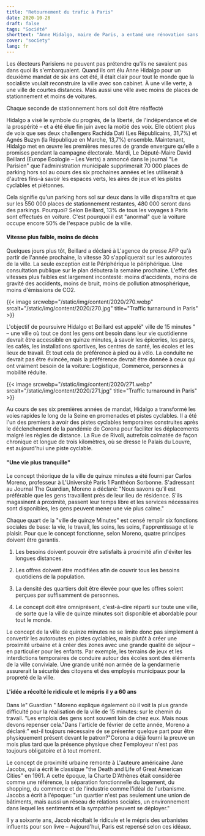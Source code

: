 ```yaml
---
title: "Retournement du trafic à Paris"
date: 2020-10-28
draft: false
tags: "Société"
shorttext: "Anne Hidalgo, maire de Paris, a entamé une rénovation sans précédent de sa ville."
cover: "society"
lang: fr
---
```


Les électeurs Parisiens ne peuvent pas prétendre qu'ils ne savaient pas dans quoi ils s'embarquaient. Quand ils ont élu Anne Hidalgo pour un deuxième mandat de six ans cet été, il était clair pour tout le monde que la socialiste voulait reconstruire la ville avec son cabinet. À une ville verte, à une ville de courtes distances. Mais aussi une ville avec moins de places de stationnement et moins de voitures.

Chaque seconde de stationnement hors sol doit être réaffecté

Hidalgo a visé le symbole du progrès, de la liberté, de l'indépendance et de la prospérité – et a été élue fin juin avec la moitié des voix. Elle obtient plus de voix que ses deux challengers Rachida Dati (Les Républicains, 31,7%) et Agnés Buzyn (la République en Marche, 13,7%) ensemble. Maintenant, Hidalgo met en œuvre les premières mesures de grande envergure qu'elle a promises pendant la campagne électorale. Mardi, Le Député-Maire David Beillard (Europe Ecologie – Les Verts) a annoncé dans le journal "Le Parisien" que l'administration municipale supprimerait 70 000 places de parking hors sol au cours des six prochaines années et les utiliserait à d'autres fins-à savoir les espaces verts, les aires de jeux et les pistes cyclables et piétonnes.

Cela signifie qu'un parking hors sol sur deux dans la ville disparaîtra et que sur les 550 000 places de stationnement restantes, 480 000 seront dans des parkings. Pourquoi? Selon Beillard, 13% de tous les voyages à Paris sont effectués en voiture. C'est pourquoi il est "anormal" que la voiture occupe encore 50% de l'espace public de la ville.

#### Vitesse plus faible, moins de décès

Quelques jours plus tôt, Beillard a déclaré à L'agence de presse AFP qu'à partir de l'année prochaine, la vitesse 30 s'appliquerait sur les autoroutes de la ville. La seule exception est le Périphérique le périphérique. Une consultation publique sur le plan débutera la semaine prochaine. L'effet des vitesses plus faibles est largement incontesté: moins d'accidents, moins de gravité des accidents, moins de bruit, moins de pollution atmosphérique, moins d'émissions de CO2.

{{< image srcwebp="/static/img/content/2020/270.webp" srcalt="/static/img/content/2020/270.jpg" title="Traffic turnaround in Paris" >}}

L'objectif de poursuivre Hidalgo et Beillard est appelé" ville de 15 minutes " – une ville où tout ce dont les gens ont besoin dans leur vie quotidienne devrait être accessible en quinze minutes, à savoir les épiceries, les parcs, les cafés, les installations sportives, les centres de santé, les écoles et les lieux de travail. Et tout cela de préférence à pied ou à vélo. La conduite ne devrait pas être évincée, mais la préférence devrait être donnée à ceux qui ont vraiment besoin de la voiture: Logistique, Commerce, personnes à mobilité réduite.

{{< image srcwebp="/static/img/content/2020/271.webp" srcalt="/static/img/content/2020/271.jpg" title="Traffic turnaround in Paris" >}}

Au cours de ses six premières années de mandat, Hidalgo a transformé les voies rapides le long de la Seine en promenades et pistes cyclables. Il a été l'un des premiers à avoir des pistes cyclables temporaires construites après le déclenchement de la pandémie de Corona pour faciliter les déplacements malgré les règles de distance. La Rue de Rivoli, autrefois colmatée de façon chronique et longue de trois kilomètres, où se dresse le Palais du Louvre, est aujourd'hui une piste cyclable.

#### "Une vie plus tranquille"

Le concept théorique de la ville de quinze minutes a été fourni par Carlos Moreno, professeur à L'Université Paris 1 Panthéon Sorbonne. S'adressant au Journal The Guardian, Moreno a déclaré: "Nous savons qu'il est préférable que les gens travaillent près de leur lieu de résidence. S'ils magasinent à proximité, passent leur temps libre et les services nécessaires sont disponibles, les gens peuvent mener une vie plus calme."

Chaque quart de la "ville de quinze Minutes" est censé remplir six fonctions sociales de base: la vie, le travail, les soins, les soins, l'apprentissage et le plaisir. Pour que le concept fonctionne, selon Moreno, quatre principes doivent être garantis.

  1. Les besoins doivent pouvoir être satisfaits à proximité afin d'éviter les longues distances.

  2. Les offres doivent être modifiées afin de couvrir tous les besoins quotidiens de la population.

  3. La densité des quartiers doit être élevée pour que les offres soient perçues par suffisamment de personnes.

  4. Le concept doit être omniprésent, c'est-à-dire réparti sur toute une ville, de sorte que la ville de quinze minutes soit disponible et abordable pour tout le monde.

Le concept de la ville de quinze minutes ne se limite donc pas simplement à convertir les autoroutes en pistes cyclables, mais plutôt à créer une proximité urbaine et à créer des zones avec une grande qualité de séjour – en particulier pour les enfants. Par exemple, les terrains de jeux et les interdictions temporaires de conduire autour des écoles sont des éléments de la ville conviviale. Une grande unité non armée de la gendarmerie assurerait la sécurité des citoyens et des employés municipaux pour la propreté de la ville.

#### L'idée a récolté le ridicule et le mépris il y a 60 ans

Dans le" Guardian " Moreno explique également où il voit la plus grande difficulté pour la réalisation de la ville de 15 minutes: sur le chemin du travail. "Les emplois des gens sont souvent loin de chez eux. Mais nous devons repenser cela."Dans l'article de février de cette année, Moreno a déclaré:" est-il toujours nécessaire de se présenter quelque part pour être physiquement présent devant le patron?"Corona a déjà fourni la preuve un mois plus tard que la présence physique chez l'employeur n'est pas toujours obligatoire et à tout moment.

Le concept de proximité urbaine remonte à L'auteure américaine Jane Jacobs, qui a écrit le classique "the Death and Life of Great American Cities" en 1961. A cette époque, la Charte D'Athènes était considérée comme une référence, la séparation fonctionnelle du logement, du shopping, du commerce et de l'industrie comme l'idéal de l'urbanisme. Jacobs a écrit à l'époque: "un quartier n'est pas seulement une union de bâtiments, mais aussi un réseau de relations sociales, un environnement dans lequel les sentiments et la sympathie peuvent se déployer."

Il y a soixante ans, Jacob récoltait le ridicule et le mépris des urbanistes influents pour son livre – Aujourd'hui, Paris est repensé selon ces idéaux.
